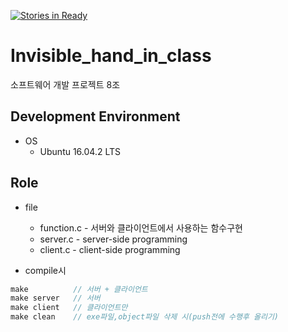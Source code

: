 [![Stories in Ready](https://badge.waffle.io/loveljhs2/Invisible_hand_in_class.png?label=ready&title=Ready)](https://waffle.io/loveljhs2/Invisible_hand_in_class?utm_source=badge)
# Invisible_hand_in_class
 소프트웨어 개발 프로젝트 8조
## Development Environment
* OS
  * Ubuntu 16.04.2 LTS

## Role
* file
  * function.c - 서버와 클라이언트에서 사용하는 함수구현 
  * server.c - server-side programming
  * client.c - client-side programming

* compile시

```c
make          // 서버 + 클라이언트 
make server   // 서버
make client   // 클라이언트만 
make clean    // exe파일,object파일 삭제 시(push전에 수행후 올리기)
```
